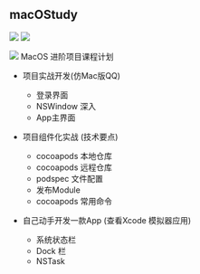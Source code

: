 ## macOStudy
![](https://img.shields.io/badge/platform-MacOSX-red.svg)
![](https://img.shields.io/badge/Language-swift4.0-orange.svg)

![](https://ws2.sinaimg.cn/large/006tKfTcgy1fjgpx1smpmj311h0ibahf.jpg)
MacOS 进阶项目课程计划

* 项目实战开发(仿Mac版QQ)
  * 登录界面
  * NSWindow 深入
  * App主界面
  
 

* 项目组件化实战 (技术要点)
  * cocoapods 本地仓库
  * cocoapods 远程仓库
  * podspec 文件配置
  * 发布Module
  * cocoapods 常用命令

* 自己动手开发一款App (查看Xcode 模拟器应用)
  * 系统状态栏
  * Dock 栏
  * NSTask
 
